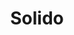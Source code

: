 ---
title: Solido
tech: HTML5 - CSS3 - Responsive Design - JavaScript - jQuery
thumbnail: solido.png
link: http://projectfrank.github.io/solido
description: Solido is a project I undertook as an exercise in converting PhotoShop files to actual websites, while using my imagination for responsive design decisions.
priority: 4
---
